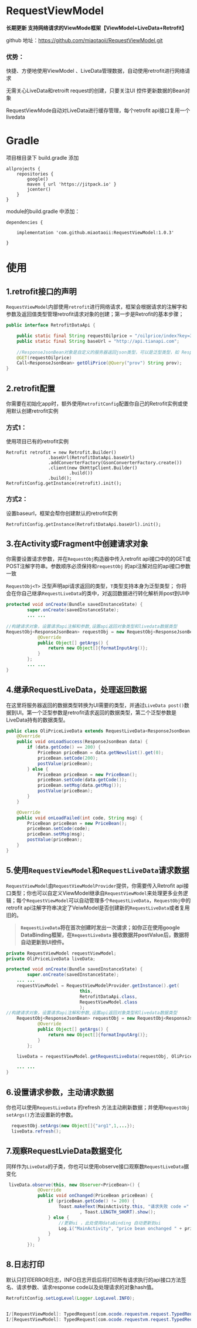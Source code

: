 # **RequestViewModel**
**长期更新 支持网络请求的ViewMode框架【ViewModel+LiveData+Retrofit】** 

github 地址：https://github.com/miaotaoii/RequestViewModel.git

### 优势：

快捷、方便地使用ViewModel 、LiveData管理数据，自动使用retrofit进行网络请求


无需关心LiveData和retroift request的创建，只要关注UI 控件更新数据的Bean对象

RequestViewMode自动对LiveData进行缓存管理，每个retrofit api接口复用一个livedata

# Gradle 
项目根目录下 build.gradle 添加

```
allprojects {
    repositories {
        google()
        maven { url 'https://jitpack.io' }
        jcenter()
    }
}
```
module的build.gradle 中添加：

```
dependencies {

	implementation 'com.github.miaotaoii:RequestViewModel:1.0.3'

}
```
# 使用

## 1.retrofit接口的声明
`RequestViewModel`内部使用`retrofit`进行网络请求，框架会根据请求的注解字和参数及返回值类型管理retrofit请求对象的创建；第一步是Retrofit的基本步骤；


```java
public interface RetrofitDataApi {

    public static final String requestOilprice = "/oilprice/index?key=3c5ee42145c852de4147264f25b858dc";
    public static final String baseUrl = "http://api.tianapi.com";
    
    //ResponseJsonBean对象是自定义的服务器返回json类型，可以是泛型类型，如 ResponseData<UserInfo>
    @GET(requestOilprice)
    Call<ResponseJsonBean> getOliPrice(@Query("prov") String prov);
}
```
## 2.retrofit配置
你需要在初始化app时，额外使用`RetrofitConfig`配置你自己的Retrofit实例或使用默认创建retrofit实例
### 方式1：
使用项目已有的retrofit实例
```  
Retrofit retrofit = new Retrofit.Builder()
                .baseUrl(RetrofitDataApi.baseUrl)
                .addConverterFactory(GsonConverterFactory.create())
                .client(new OkHttpClient.Builder()
                        .build())
                .build();
RetrofitConfig.getInstance(retrofit).init();

```
### 方式2：
设置baseurl，框架会帮你创建默认的retrofit实例
```
RetrofitConfig.getInstance(RetrofitDataApi.baseUrl).init();

```

## 3.在Activity或Fragment中创建请求对象 
你需要设置请求参数，并在`RequestObj`构造器中传入retrofit api接口中的的GET或POST注解字符串。参数顺序必须保持和`requestObj` 的api注解对应的api接口参数一致


`RequestObj<T>`  泛型声明api请求返回的类型，`T`类型支持本身为泛型类型； 你将会在你自己继承`RequestLiveData`的类中，对返回数据进行转化解析并post到UI中

```java
protected void onCreate(Bundle savedInstanceState) {
		super.onCreate(savedInstanceState);
		... ...
		
//构建请求对象，设置请求api注解和参数,设置api返回对象类型和livedata数据类型
RequestObj<ResponseJsonBean> requestObj = new RequestObj<ResponseJsonBean>(RetrofitDataApi.requestOilprice) {
            @Override
            public Object[] getArgs() {
                return new Object[]{formatInputArg()};
            }
        };
		... ... 
}
```

## 4.继承RequestLiveData，处理返回数据
在这里将服务器返回的数据类型转换为UI需要的类型，并通过`LiveData post()`数据到UI。第一个泛型参数是retrofit请求返回的数据类型，第二个泛型参数是LiveData持有的数据类型。

```java
public class OliPriceLiveData extends RequestLiveData<ResponseJsonBean, PriceBean> {
    @Override
    public void onLoadSuccess(ResponseJsonBean data) {
        if (data.getCode() == 200) {
            PriceBean priceBean = data.getNewslist().get(0);
            priceBean.setCode(200);
            postValue(priceBean);
        } else {
            PriceBean priceBean = new PriceBean();
            priceBean.setCode(data.getCode());
            priceBean.setMsg(data.getMsg());
            postValue(priceBean);
        }
    }

    @Override
    public void onLoadFailed(int code, String msg) {
        PriceBean priceBean = new PriceBean();
        priceBean.setCode(code);
        priceBean.setMsg(msg);
        postValue(priceBean);
    }
}
```

## 5.使用`RequestViewModel`和`RequestLiveData`请求数据

`RequestViewModel`由`RequestViewModelProvider`提供，你需要传入Retrofit api接口类型；你也可以自定义ViewModel继承自`RequestViewModel`来处理更多业务逻辑；每个`RequestViewModel`可以自动管理多个`RequestLiveData`，`RequestObj`中的retrofit api注解字符串决定了VeiwModel是否创建新的`RequestLiveData`或者复用旧的。



> **`RequestLiveData`将在首次创建时发出一次请求；如你正在使用google
> DataBinding框架，在`RequestLiveData` 接收数据并postValue后，数据将自动更新到UI控件。**



```java
private RequestViewModel requestViewModel;
private OliPriceLiveData liveData;

protected void onCreate(Bundle savedInstanceState) {
		super.onCreate(savedInstanceState);
	... ...
	requestViewModel = RequestViewModelProvider.getInstance().get(
						    this,
							RetrofitDataApi.class,
	 					    RequestViewModel.class
	 					    ); 
//构建请求对象，设置请求api注解和参数,设置api返回对象类型和livedata数据类型
	RequestObj<ResponseJsonBean> requestObj = new RequestObj<ResponseJsonBean>(RetrofitDataApi.requestOilprice) {
            @Override
            public Object[] getArgs() {
                return new Object[]{formatInputArg()};
            }
        };

	liveData = requestViewModel.getRequestLiveData(requestObj, OliPriceLiveData.class);

	... ... 
}
```

## 6.设置请求参数，主动请求数据


你也可以使用`RequestLiveData` 的refresh 方法主动刷新数据；并使用`RequestObj` `setArgs()`方法设置新的参数。

```java
  requestObj.setArgs(new Object[]{"arg1",1,...});
  liveData.refresh();
```



## 7.观察RequestLvieData数据变化
同样作为`LiveData`的子类，你也可以使用observe接口观察数`RequestLiveData`据变化


```java
 liveData.observe(this, new Observer<PriceBean>() {
            @Override
            public void onChanged(PriceBean priceBean) {
                if (priceBean.getCode() != 200) {
                    Toast.makeText(MainActivity.this, "请求失败 code =" + priceBean.getCode() + " msg = " + priceBean.getMsg()
                            , Toast.LENGTH_SHORT).show();
                } else {
                    //更新ui ，此处使用dataBinding 自动更新到ui
                    Log.i("MainActivity", "price bean onchanged " + priceBean.toString());
                }
            }
        });
```

## 8.日志打印
默认只打印ERROR日志，INFO日志开启后将打印所有请求执行的api接口方法签名、请求参数、请求response code以及处理请求的对象hash值。

```java
RetrofitConfig.setLogLevel(Logger.LogLevel.INFO);
```

```java

I/[RequestViewModel]: TypedRequest[com.ocode.requestvm.request.TypedRequestImpl@96f475c] ------>[interface com.requestVM.demo.api.RetrofitDataApi]  (public abstract retrofit2.Call<com.requestVM.demo.api.ResponseJsonBean> com.requestVM.demo.api.RetrofitDataApi.getOliPrice(java.lang.String,java.lang.String)) args{上海,test,}
I/[RequestViewModel]: TypedRequest[com.ocode.requestvm.request.TypedRequestImpl@96f475c ]onResponse call return success code=200

```




